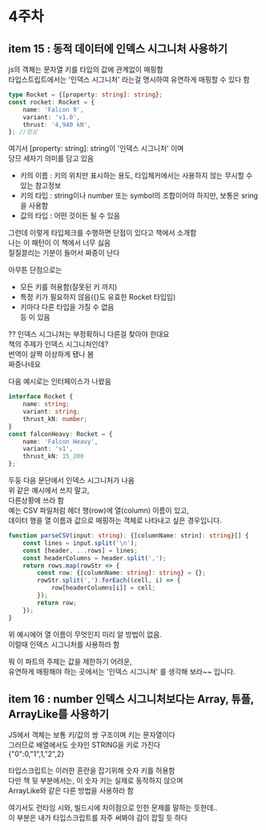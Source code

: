 # 4주차

## item 15 : 동적 데이터에 인덱스 시그니처 사용하기

js의 객체는 문자열 키를 타입의 값에 관계없이 매핑함  
타입스트립트에서는 '인덱스 시그니처' 라는걸 명시하여 유연하게 매핑할 수 있다 함  
```ts
type Rocket = {[property: string]: string};
const rocket: Rocket = {
    name: 'Falcon 9',
    variant: 'v1.0',
    thrust: '4,940 kN',
}; //정상
```
여기서 [property: string]: string이 '인덱스 시그니처' 이며  
당므 세자기 의미를 담고 있음  
 - 키의 이름 : 키의 위치만 표시하는 용도, 타입체커에서는 사용하지 않는 무시할 수 있는 참고정보  
 - 키의 타입 : string이나 number 또는 symbol의 조합이어야 하지만, 보통은 sring을 사용함  
 - 값의 타입 : 어떤 것이든 될 수 있음  

그런데 이렇게 타입체크를 수행하면 단점이 있다고 책에서 소개함  
나는 이 패턴이 이 책에서 너무 싫음  
질질끌리는 기분이 들어서 짜증이 난다  

아무튼 단점으로는  
 - 모든 키를 허용함(잘못된 키 까지)  
 - 특정 키가 필요하지 않음({}도 유효한 Rocket 타입임)  
 - 키마다 다른 타입을 가질 수 없음  
등 이 있음  

?? 인덱스 시그니처는 부정확하니 다른걸 찾아야 한대요  
책의 주제가 인덱스 시그니처인데?  
번역이 살짝 이상하게 됐나 봄  
짜증나네요  

다음 예시로는 인터페이스가 나왔음  
```ts
interface Rocket {
    name: string;
    variant: string;
    thrust_kN: number;
}
const falconHeavy: Rocket = {
    name: 'Falcon Heavy',
    variant: 'v1',
    thrust_kN: 15_200
};
```  

두둥 다음 문단에서 인덱스 시그니처가 나옴  
위 같은 예시에서 쓰지 말고,  
다른상황에 쓰라 함  
예는 CSV 파일처럼 헤더 행(row)에 열(column) 이름이 있고,  
데이터 행을 열 이름과 값으로 매핑하는 객체로 나타내고 싶은 경우입니다.  
```ts
function parseCSV(input: string): {[columnName: strin]: string}[] {
    const lines = input.split('\n');
    const [header, ...rows] = lines;
    const headerColumns = header.split(',');
    return rows.map(rowStr => {
        const row: {[columnName: string]: string} = {};
        rowStr.split(',').forEach((cell, i) => {
            row[headerColumns[i]] = cell;
        });
        return row;
    });
}
```
위 예시에어 열 이름이 무엇인지 미리 알 방법이 없음.  
이럴때 인덱스 시그니처를 사용하라 함  

뭐 이 파트의 주제는 값을 제한하기 어려운,  
유연하게 매핑해야 하는 곳에서는 '인덱스 시그니쳐' 를 생각해 보라~~ 입니다.  

## item 16 : number 인덱스 시그니처보다는 Array, 튜플, ArrayLike를 사용하기

JS에서 객체는 보통 키/값의 쌍 구조이며 키는 문자열이다  
그러므로 배열에서도 숫자인 STRING을 키로 가진다  
{"0":0,"1",1,"2",2}  

타입스크립트는 이러한 혼란을 잡기위해 숫자 키를 허용함  
다만 책 뒷 부분에서는, 이 숫자 키는 실제로 동작하지 않으며  
ArrayLike와 같은 다른 방법을 사용하라 함  

여기서도 런타임 시와, 빌드시에 차이점으로 인한 문제를 말하는 듯한데..  
이 부분은 내가 타입스크립트를 자주 써봐야 감이 잡힐 듯 하다  





